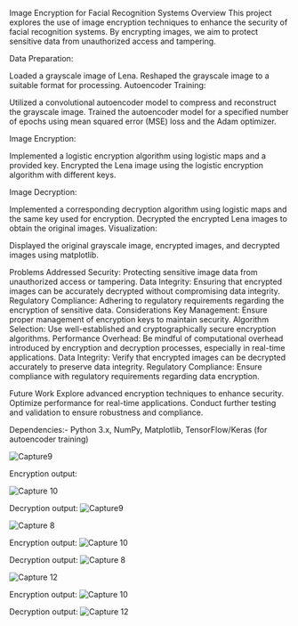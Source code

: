 Image Encryption for Facial Recognition Systems
Overview
This project explores the use of image encryption techniques to enhance the security of facial recognition systems. By encrypting images, we aim to protect sensitive data from unauthorized access and tampering.


Data Preparation:

Loaded a grayscale image of Lena.
Reshaped the grayscale image to a suitable format for processing.
Autoencoder Training:

Utilized a convolutional autoencoder model to compress and reconstruct the grayscale image.
Trained the autoencoder model for a specified number of epochs using mean squared error (MSE) loss and the Adam optimizer.

Image Encryption:

Implemented a logistic encryption algorithm using logistic maps and a provided key.
Encrypted the Lena image using the logistic encryption algorithm with different keys.

Image Decryption:

Implemented a corresponding decryption algorithm using logistic maps and the same key used for encryption.
Decrypted the encrypted Lena images to obtain the original images.
Visualization:

Displayed the original grayscale image, encrypted images, and decrypted images using matplotlib.

Problems Addressed
Security: Protecting sensitive image data from unauthorized access or tampering.
Data Integrity: Ensuring that encrypted images can be accurately decrypted without compromising data integrity.
Regulatory Compliance: Adhering to regulatory requirements regarding the encryption of sensitive data.
Considerations
Key Management: Ensure proper management of encryption keys to maintain security.
Algorithm Selection: Use well-established and cryptographically secure encryption algorithms.
Performance Overhead: Be mindful of computational overhead introduced by encryption and decryption processes, especially in real-time applications.
Data Integrity: Verify that encrypted images can be decrypted accurately to preserve data integrity.
Regulatory Compliance: Ensure compliance with regulatory requirements regarding data encryption.


Future Work
Explore advanced encryption techniques to enhance security.
Optimize performance for real-time applications.
Conduct further testing and validation to ensure robustness and compliance.


Dependencies:-
Python 3.x,
NumPy,
Matplotlib,
TensorFlow/Keras (for autoencoder training)

![Capture9](https://github.com/Rustyryan-11/Projects/assets/44802832/3e716ed3-fd8e-45ce-94fe-4090177638e4)

Encryption output:

![Capture 10](https://github.com/Rustyryan-11/Projects/assets/44802832/65d10968-7289-48b8-830f-1ff396f6928d)

Decryption output:
![Capture9](https://github.com/Rustyryan-11/Projects/assets/44802832/3e716ed3-fd8e-45ce-94fe-4090177638e4)

![Capture  8](https://github.com/Rustyryan-11/Projects/assets/44802832/42c09de0-7d93-40b2-a9f1-66b36846e322)

Encryption output:
![Capture 10](https://github.com/Rustyryan-11/Projects/assets/44802832/65d10968-7289-48b8-830f-1ff396f6928d)


Decryption output:
![Capture  8](https://github.com/Rustyryan-11/Projects/assets/44802832/42c09de0-7d93-40b2-a9f1-66b36846e322)


![Capture 12](https://github.com/Rustyryan-11/Projects/assets/44802832/9abdd0c2-8298-4901-b168-0b41690a7680)


Encryption output:
![Capture 10](https://github.com/Rustyryan-11/Projects/assets/44802832/65d10968-7289-48b8-830f-1ff396f6928d)


Decryption output:
![Capture 12](https://github.com/Rustyryan-11/Projects/assets/44802832/9abdd0c2-8298-4901-b168-0b41690a7680)
